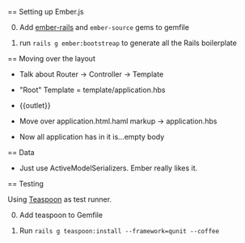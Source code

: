 == Setting up Ember.js

0. Add [ember-rails](https://github.com/emberjs/ember-rails) and
   `ember-source` gems to gemfile

0. run `rails g ember:bootstreap` to generate all the Rails boilerplate

== Moving over the layout

* Talk about Router -> Controller -> Template

* "Root" Template = template/application.hbs

* {{outlet}}

* Move over application.html.haml markup -> application.hbs

* Now all application has in it is...empty body

== Data

* Just use ActiveModelSerializers. Ember really likes it.

== Testing

Using [Teaspoon](https://github.com/modeset/teaspoon) as test runner.

0. Add teaspoon to Gemfile

0. Run `rails g teaspoon:install --framework=qunit --coffee`


